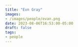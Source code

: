 ```yaml
---
title: "Evn Gray"
images:
- /images/people/evan.png
date: 2023-08-06T16:53:00-05:00
draft: false
tags:
- people
---
```


